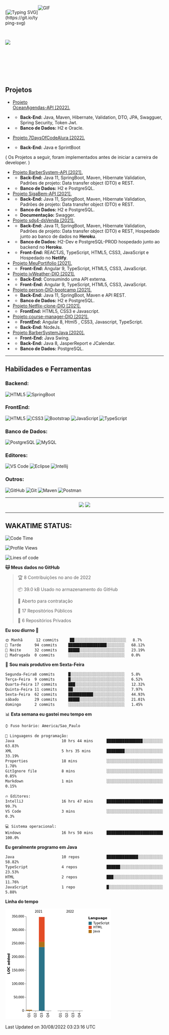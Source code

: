 
<img align="right" alt="GIF" src="https://github.com/abhisheknaiidu/abhisheknaiidu/blob/master/code.gif?raw=true" width="400" height="300" />

[![Typing SVG](https://readme-typing-svg.herokuapp.com?multiline=true&lines=Ol%C3%A1%2C+me+chamo+Aleff+Remberto,;Vem+me+conhecer!)](https://git.io/typing-svg)


<br>


<a href="https://www.linkedin.com/in/aleff-remberto-0b60b21b2/" rel="nofollow"><img src="https://camo.githubusercontent.com/c00f87aeebbec37f3ee0857cc4c20b21fefde8a96caf4744383ebfe44a47fe3f/68747470733a2f2f696d672e736869656c64732e696f2f62616467652f2d4c696e6b6564496e2d2532333030373742353f7374796c653d666f722d7468652d6261646765266c6f676f3d6c696e6b6564696e266c6f676f436f6c6f723d7768697465" data-canonical-src="https://img.shields.io/badge/-LinkedIn-%230077B5?style=for-the-badge&amp;logo=linkedin&amp;logoColor=white" style="max-width:100%;"></a>


<br>
<br>

<br>
<br>
<br>

## Projetos
-  <a href="https://github.com/AL33H/OceanAgendas">Projeto OceanAgendas-API [2022].</a>  
- - **Back-End:** Java, Maven, Hibernate, Validation, DTO, JPA, Swagguer, Spring Security, Token Jwt.
- - **Banco de Dados:** H2 e Oracle.

-  <a href="https://github.com/AL33H/SevenDaysOfCodeAlura">Projeto 7DaysOfCodeAlura [2022].</a>  
- - **Back-End:** Java e SprintBoot


( Os Projetos a seguir, foram implementados antes de iniciar a carreira de developer. )
-  <a href="https://github.com/AL33H/BarberSystem-API">Projeto BarberSystem-API [2021].</a>  
- - **Back-End:** Java 11, SpringBoot, Maven, Hibernate Validation, Padrões de projeto: Data transfer object (DTO) e REST.
- - **Banco de Dados:** H2 e PostgreSQL.
-   <a href="https://github.com/AL33H/JavaTest">Projeto SigaBem-API [2021].</a>  
- - **Back-End:** Java 11, SpringBoot, Maven, Hibernate Validation, Padrões de projeto: Data transfer object (DTO) e REST.
- - **Banco de Dados:** H2 e PostgreSQL.
- - **Documentação:** Swagger.
-  <a href="https://github.com/AL33H/projeto-sds4">Projeto sds4-dsVenda [2021].</a>  
- - **Back-End:** Java 11, SpringBoot, Maven, Hibernate Validation, Padrões de projeto: Data transfer object (DTO) e REST, Hospedado junto ao banco de dados no **Heroku**.
- - **Banco de Dados:** H2-Dev e PostgreSQL-PROD hospedado junto ao backend no **Heroku**.
- - **Front-End:** REACTJS, TypeScript, HTML5, CSS3, JavaScript e Hospedado no **Netlify**.
-  <a href="https://github.com/AL33H/MeuPortifolio">Projeto MeuPortifolio [2021].</a>  
- - **Front-End:** Angular 9, TypeScript, HTML5, CSS3, JavaScript.
-  <a href="https://github.com/AL33H/jvWeather-DIO">Projeto jvWeather-DIO [2021].</a>
- - **Back-End:** Consumindo uma API externa.   
- - **Front-End:** Angular 9, TypeScript, HTML5, CSS3, JavaScript.
-  <a href="https://github.com/AL33H/personAPI-DIO-bootcamp">Projeto person-DIO-bootcamp [2021].</a>
- - **Back-End:** Java 11, SpringBoot, Maven e API REST.   
- - **Banco de Dados:** H2 e PostgreSQL.
- <a href="https://github.com/AL33H/Netflix-clone-DIO">Projeto Netflix-clone-DIO [2021].</a>
- - **FrontEnd:** HTML5, CSS3 e Javascript.
- <a href="https://github.com/AL33H/course-manager-DIO">Projeto course-manager-DIO [2021].</a>
- - **FrontEnd:** Angular 8, Html5 , CSS3, Javascript, TypeScript. 
- - **Back-End:**  NodeJs.
- <a href="https://github.com/AL33H/BarberSystemJava">Projeto BarberSystemJava [2020].</a>
- - **Front-End:** Java Swing.  
- - **Back-End:** Java 8, JasperReport e JCalendar.   
- - **Banco de Dados:** PostgreSQL.

---

## Habilidades e Ferramentas

### Backend:
![HTML5](https://img.shields.io/badge/-Java-000000?style=plastic&logo=java&logoColor=white)
![SpringBoot](https://img.shields.io/badge/-SpringBoot-000000?style=plastic&logo=springboot)


### FrontEnd:
![HTML5](https://img.shields.io/badge/-HTML5-000000?style=plastic&logo=html5)
![CSS3](https://img.shields.io/badge/-CSS3-000000?style=plastic&logo=css3&logoColor=1572B6)
![Bootstrap](https://img.shields.io/badge/-Bootstrap-000000?style=plastic&logo=bootstrap)
![JavaScript](https://img.shields.io/badge/-JavaScript-000000?style=plastic-square&logo=javascript)
![TypeScript](https://img.shields.io/badge/-TypeScript-000000?style=plastic-square&logo=typescript)


### Banco de Dados:
![PostgreSQL](https://img.shields.io/badge/-PostgreSQL-181717?style=plastic&logo=postgresql)
![MySQL](https://img.shields.io/badge/-MySQL-black?style=plastic&logo=mysql)


### Editores:
![VS Code](https://img.shields.io/badge/-VS%20Code-000000?style=plastic&logo=visual-studio-code&logoColor=blue)
![Eclipse](https://img.shields.io/badge/-Eclipse-000000?style=plastic&logo=eclipse&logoColor=290c4a)
![Intellij](https://img.shields.io/badge/-Intellij-000000?style=plastic&logo=jetbrains)

### Outros:
![GitHub](https://img.shields.io/badge/-GitHub-181717?style=plastic&logo=github)
![Git](https://img.shields.io/badge/-Git-black?style=plastic&logo=git)
![Maven](https://img.shields.io/badge/-Maven-181717?style=plastic&logo=apachemaven)
![Postman](https://img.shields.io/badge/-Postman-181717?style=plastic&logo=postman)


---


  

  
<p align="center">
<img height="137px" src="https://github-readme-stats.vercel.app/api?username=AL33H&hide_title=true&hide_border=true&show_icons=true&include_all_commits=true&count_private=true&line_height=21&text_color=000&icon_color=000&bg_color=0,ea6161,ffc64d,fffc4d,52fa5a&theme=graywhite" />


<img height="137px" src="https://github-readme-stats.vercel.app/api/top-langs/?username=AL33H&hide=html&hide_title=true&hide_border=true&layout=compact&langs_count=6&exclude_repo=comp426,Redventures-Movie-Quotes&text_color=000&icon_color=fff&bg_color=0,52fa5a,4dfcff,c64dff&theme=graywhite" />
<br>
</a>


---

## WAKATIME STATUS:


<!--START_SECTION:waka-->
![Code Time](http://img.shields.io/badge/Code%20Time-668%20hrs%207%20mins-blue)

![Profile Views](http://img.shields.io/badge/Visualizac%C3%B5es%20do%20perfil-0-blue)

![Lines of code](https://img.shields.io/badge/Desde%20o%20Hello%20World%20eu%20escrevi-351%20Thousand%20linhas%20de%20c%C3%B3digo-blue)

**🐱 Meus dados no GitHub** 

> 🏆 8 Contribuições no ano de 2022
 > 
> 📦 39.0 kB Usado no armazenamento do GitHub 
 > 
> 💼 Aberto para contratação
 > 
> 📜 17 Repositórios Públicos 
 > 
> 🔑 6 Repositórios Privados  
 > 
**Eu sou diurno 🐤** 

```text
🌞 Manhã      12 commits     ██░░░░░░░░░░░░░░░░░░░░░░░   8.7% 
🌆 Tarde      94 commits     █████████████████░░░░░░░░   68.12% 
🌃 Noite      32 commits     █████░░░░░░░░░░░░░░░░░░░░   23.19% 
🌙 Madrugada  0 commits      ░░░░░░░░░░░░░░░░░░░░░░░░░   0.0%

```
📅 **Sou mais produtivo em Sexta-Feira** 

```text
Segunda-Feira8 commits      █░░░░░░░░░░░░░░░░░░░░░░░░   5.8% 
Terça-Feira  9 commits      █░░░░░░░░░░░░░░░░░░░░░░░░   6.52% 
Quarta-Feira 17 commits     ███░░░░░░░░░░░░░░░░░░░░░░   12.32% 
Quinta-Feira 11 commits     ██░░░░░░░░░░░░░░░░░░░░░░░   7.97% 
Sexta-Feira  62 commits     ███████████░░░░░░░░░░░░░░   44.93% 
sábado       29 commits     █████░░░░░░░░░░░░░░░░░░░░   21.01% 
domingo      2 commits      ░░░░░░░░░░░░░░░░░░░░░░░░░   1.45%

```


📊 **Esta semana eu gastei meu tempo em** 

```text
⌚︎ Fuso horário: America/Sao_Paulo

💬 Linguagens de programação: 
Java                     10 hrs 44 mins      ████████████████░░░░░░░░░   63.83% 
XML                      5 hrs 35 mins       ████████░░░░░░░░░░░░░░░░░   33.19% 
Properties               18 mins             ░░░░░░░░░░░░░░░░░░░░░░░░░   1.78% 
GitIgnore file           8 mins              ░░░░░░░░░░░░░░░░░░░░░░░░░   0.85% 
Markdown                 1 min               ░░░░░░░░░░░░░░░░░░░░░░░░░   0.15%

🔥 Editores: 
IntelliJ                 16 hrs 47 mins      █████████████████████████   99.7% 
VS Code                  3 mins              ░░░░░░░░░░░░░░░░░░░░░░░░░   0.3%

💻 Sistema operacional: 
Windows                  16 hrs 50 mins      █████████████████████████   100.0%

```

**Eu geralmente programo em Java** 

```text
Java                     10 repos            ██████████████░░░░░░░░░░░   58.82% 
TypeScript               4 repos             ██████░░░░░░░░░░░░░░░░░░░   23.53% 
HTML                     2 repos             ███░░░░░░░░░░░░░░░░░░░░░░   11.76% 
JavaScript               1 repo              █░░░░░░░░░░░░░░░░░░░░░░░░   5.88%

```


**Linha do tempo**

![Chart not found](https://raw.githubusercontent.com/AL33H/AL33H/main/charts/bar_graph.png) 


 Last Updated on 30/08/2022 03:23:16 UTC
<!--END_SECTION:waka-->


